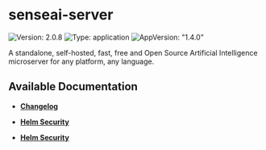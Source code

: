 # senseai-server

![Version: 2.0.8](https://img.shields.io/badge/Version-2.0.8-informational?style=flat-square) ![Type: application](https://img.shields.io/badge/Type-application-informational?style=flat-square) ![AppVersion: "1.4.0"](https://img.shields.io/badge/AppVersion-"1.4.0"-informational?style=flat-square)

A standalone, self-hosted, fast, free and Open Source Artificial Intelligence microserver for any platform, any language.

## Available Documentation

- [**Changelog**](CHANGELOG)

- [**Helm Security**](container-security)

- [**Helm Security**](helm-security)

